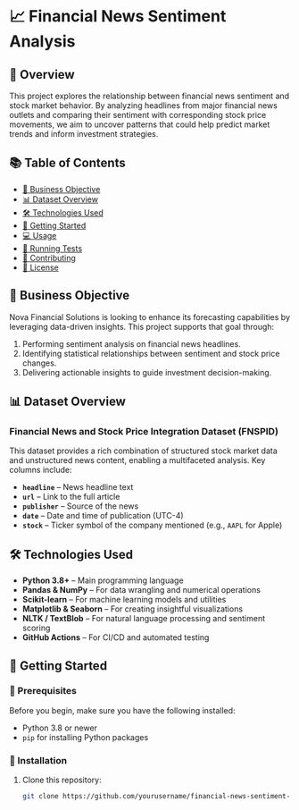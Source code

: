 
# 📈 Financial News Sentiment Analysis

## 🧠 Overview

This project explores the relationship between financial news sentiment and stock market behavior. By analyzing headlines from major financial news outlets and comparing their sentiment with corresponding stock price movements, we aim to uncover patterns that could help predict market trends and inform investment strategies.

## 📚 Table of Contents

- [🎯 Business Objective](#-business-objective)
- [📊 Dataset Overview](#-dataset-overview)
- [🛠 Technologies Used](#-technologies-used)
- [🚀 Getting Started](#-getting-started)
- [💻 Usage](#-usage)
- [🧪 Running Tests](#-running-tests)
- [🤝 Contributing](#-contributing)
- [📄 License](#-license)

## 🎯 Business Objective

Nova Financial Solutions is looking to enhance its forecasting capabilities by leveraging data-driven insights. This project supports that goal through:

1. Performing sentiment analysis on financial news headlines.
2. Identifying statistical relationships between sentiment and stock price changes.
3. Delivering actionable insights to guide investment decision-making.

## 📊 Dataset Overview

### Financial News and Stock Price Integration Dataset (FNSPID)

This dataset provides a rich combination of structured stock market data and unstructured news content, enabling a multifaceted analysis. Key columns include:

- **`headline`** – News headline text
- **`url`** – Link to the full article
- **`publisher`** – Source of the news
- **`date`** – Date and time of publication (UTC-4)
- **`stock`** – Ticker symbol of the company mentioned (e.g., `AAPL` for Apple)

## 🛠 Technologies Used

- **Python 3.8+** – Main programming language
- **Pandas & NumPy** – For data wrangling and numerical operations
- **Scikit-learn** – For machine learning models and utilities
- **Matplotlib & Seaborn** – For creating insightful visualizations
- **NLTK / TextBlob** – For natural language processing and sentiment scoring
- **GitHub Actions** – For CI/CD and automated testing

## 🚀 Getting Started

### 🔧 Prerequisites

Before you begin, make sure you have the following installed:

- Python 3.8 or newer
- `pip` for installing Python packages

### 🧰 Installation

1. Clone this repository:
   ```bash
   git clone https://github.com/yourusername/financial-news-sentiment-analysis.git
